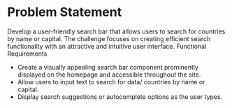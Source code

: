 # Problem Statement
Develop a user-friendly search bar that allows users to search for countries by
name or capital. The challenge focuses on creating efficient search functionality
with an attractive and intuitive user interface.
Functional Requirements
- Create a visually appealing search bar component prominently
displayed on the homepage and accessible throughout the site.
- Allow users to input text to search for data/ countries by name or
capital.
- Display search suggestions or autocomplete options as the user
types.
